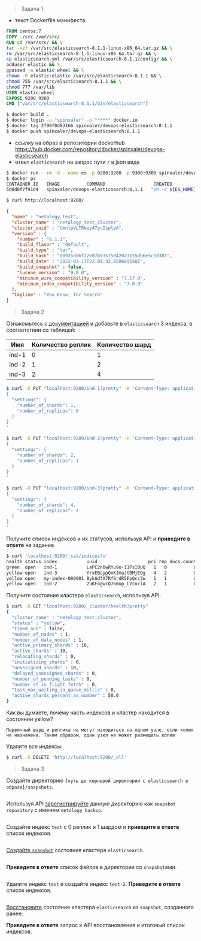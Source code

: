 > Задача 1

- текст Dockerfile манифеста
```dockerfile
FROM centos:7
COPY ./src /var/src/
RUN cd /var/src/ && \
tar -xzf /var/src/elasticsearch-8.1.1-linux-x86_64.tar.gz && \
rm /var/src/elasticsearch-8.1.1-linux-x86_64.tar.gz && \
cp elasticsearch.yml /var/src/elasticsearch-8.1.1/config/ && \
adduser elastic && \
gpasswd -a elastic wheel && \
chown -R elastic:elastic /var/src/elasticsearch-8.1.1 && \
chmod 755 /var/src/elasticsearch-8.1.1 && \
chmod 777 /var/lib
USER elastic:wheel
EXPOSE 9200 9300
CMD ["var/src/elasticsearch-8.1.1/bin/elasticsearch"]
```
```bash
$ docker build .
$ docker login -u "spinxaler" -p "****" docker.io
$ docker tag 2f99f8d83166 spinxaler/devops-elasticsearch:8.1.1
$ docker push spinxaler/devops-elasticsearch:8.1.1
```
- ссылку на образ в репозитории dockerhub
https://hub.docker.com/repository/docker/spinxaler/devops-elasticsearch
- ответ `elasticsearch` на запрос пути `/` в json виде
```bash
$ docker run --rm -d --name es -p 9200:9200 -p 9300:9300 spinxaler/devops-elasticsearch:8.1.1
$ docker ps
CONTAINER ID   IMAGE          COMMAND                  CREATED          STATUS          PORTS                                                                                  NAMES
5d0d0f7f91d4   spinxaler/devops-elasticsearch:8.1.1   "sh -c ${ES_HOME}/bi…"   43 seconds ago   Up 42 seconds   0.0.0.0:9200->9200/tcp, :::9200->9200/tcp, 0.0.0.0:9300->9300/tcp, :::9300->9300/tcp   es

$ curl http://localhost:9200/
```
```json
{
  "name" : "netology_test",
  "cluster_name" : "netology_test_cluster",
  "cluster_uuid" : "CmnlpVLTRkey47ycIsplpA",
  "version" : {
    "number" : "8.1.1",
    "build_flavor" : "default",
    "build_type" : "tar",
    "build_hash" : "d0925dd6f22e07b935750420a3155db6e5c58381",
    "build_date" : "2022-03-17T22:01:32.658689558Z",
    "build_snapshot" : false,
    "lucene_version" : "9.0.0",
    "minimum_wire_compatibility_version" : "7.17.0",
    "minimum_index_compatibility_version" : "7.0.0"
  },
  "tagline" : "You Know, for Search"
}
```

>Задача 2

Ознакомьтесь с [документацией](https://www.elastic.co/guide/en/elasticsearch/reference/current/indices-create-index.html) 
и добавьте в `elasticsearch` 3 индекса, в соответствии со таблицей:

| Имя | Количество реплик | Количество шард |
|-----|-------------------|-----------------|
| ind-1| 0 | 1 |
| ind-2 | 1 | 2 |
| ind-3 | 2 | 4 |

```bash
$ curl -X PUT "localhost:9200/ind-1?pretty" -H 'Content-Type: application/json' -d'
{
  "settings": {
    "number_of_shards": 1,
    "number_of_replicas": 0
  }
}
'
```
```bash
$ curl -X PUT "localhost:9200/ind-2?pretty" -H 'Content-Type: application/json' -d'
{
  "settings": {
    "number_of_shards": 2,
    "number_of_replicas": 1
  }
}
'
```
```bash
$ curl -X PUT "localhost:9200/ind-3?pretty" -H 'Content-Type: application/json' -d'
{
  "settings": {
    "number_of_shards": 4,
    "number_of_replicas": 2
  }
}
'
```
Получите список индексов и их статусов, используя API и **приведите в ответе** на задание.

```bash
$ curl 'localhost:9200/_cat/indices?v'
health status index           uuid                   pri rep docs.count docs.deleted store.size pri.store.size
green  open   ind-1           LaPC2n6wRYu9o-11PsI0UQ   1   0          0            0       226b           226b
yellow open   ind-3           YrxEBcypQxKJmaJtBMjEQg   4   2          0            0       604b           604b
yellow open   my-index-000001 BykGdfA7RfSrdR5FpQcc3w   1   1          0            0       226b           226b
yellow open   ind-2           2uKFogwcQ76mup_L7cociA   2   1          0            0       452b           452b
```

Получите состояние кластера `elasticsearch`, используя API.

```bash
$ curl -X GET "localhost:9200/_cluster/health?pretty"
{
  "cluster_name" : "netology_test_cluster",
  "status" : "yellow",
  "timed_out" : false,
  "number_of_nodes" : 1,
  "number_of_data_nodes" : 1,
  "active_primary_shards" : 10,
  "active_shards" : 10,
  "relocating_shards" : 0,
  "initializing_shards" : 0,
  "unassigned_shards" : 10,
  "delayed_unassigned_shards" : 0,
  "number_of_pending_tasks" : 0,
  "number_of_in_flight_fetch" : 0,
  "task_max_waiting_in_queue_millis" : 0,
  "active_shards_percent_as_number" : 50.0
}
```
Как вы думаете, почему часть индексов и кластер находится в состоянии yellow?

```
Первичный шард и реплика не могут находиться на одном узле, если копия не назначена. Таким образом, один узел не может размещать копии
```
Удалите все индексы.

```bash
$ curl -X DELETE 'http://localhost:9200/_all'
```

>Задача 3

Создайте директорию `{путь до корневой директории с elasticsearch в образе}/snapshots`.
```bash

```

Используя API [зарегистрируйте](https://www.elastic.co/guide/en/elasticsearch/reference/current/snapshots-register-repository.html#snapshots-register-repository) 
данную директорию как `snapshot repository` c именем `netology_backup`.

```bash

```



Создайте индекс `test` с 0 реплик и 1 шардом и **приведите в ответе** список индексов.

```bash
```

[Создайте `snapshot`](https://www.elastic.co/guide/en/elasticsearch/reference/current/snapshots-take-snapshot.html) 
состояния кластера `elasticsearch`.

```bash

```

**Приведите в ответе** список файлов в директории со `snapshot`ами.
```bash

```

Удалите индекс `test` и создайте индекс `test-2`. **Приведите в ответе** список индексов.

```bash

```

[Восстановите](https://www.elastic.co/guide/en/elasticsearch/reference/current/snapshots-restore-snapshot.html) состояние
кластера `elasticsearch` из `snapshot`, созданного ранее. 

**Приведите в ответе** запрос к API восстановления и итоговый список индексов.
```bash

```
